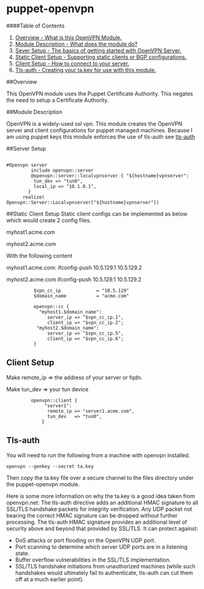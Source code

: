 puppet-openvpn
==============

####Table of Contents

1. [Overview - What is this OpenVPN Module.](#overview)
2. [Module Description - What does the module do?](#module-description)
3. [Sever Setup - The basics of getting started with OpenVPN Server. ](#server-setup)
4. [Static Client Setup - Supporting static clients or BGP configurations. ](#static-client-setup)
5. [Client Setup - How to connect to your server. ](#client-setup)
6. [Tls-auth - Creating your ta.key for use with this module. ](#client-setup)

##Overview

This OpenVPN module uses the Puppet Certificate Authority. This negates the need to setup a Certificate Authority.   

##Module Description


OpenVPN is a widely-used ssl vpn. This module creates the OpenVPN server and client configurations for puppet managed machines. 
Because I am using puppet keys this module enforces the use of tls-auth see [tls-auth](#tls-auth) 

##Server Setup

 ``` 

#Openvpn server
          include openvpn::server
          @openvpn::server::localvpnserver { "${hostname}vpnserver":
           tun_dev => "tun0",
           local_ip => "10.1.0.1",
         }
       realize( Openvpn::Server::Localvpnserver["${hostname}vpnserver"])
 ```

##Static Client Setup
 Static client configs can be implemented as below which would create 2 config files. 

 myhost1.acme.com

 myhost2.acme.com 

 With the following content 

 myhost1.acme.com: ifconfig-push 10.5.129.1  10.5.129.2

 myhost2.acme.com  ifconfig-push 10.5.129.1  10.5.129.2
 ``` 
           $vpn_cc_ip             = "10.5.129"
           $domain_name           = "acme.com"

           openvpn::cc {
             "myhost1.$domain_name":
                server_ip => "$vpn_cc_ip.1",
                client_ip => "$vpn_cc_ip.2";
            "myhost2.$domain_name":
                server_ip => "$vpn_cc_ip.5",
                client_ip => "$vpn_cc_ip.6";
           }

 ```

## Client Setup
 Make remote_ip => the address of your server or fqdn.

 Make tun_dev   => your tun device
 ```
          openvpn::client {
               "server1":
                remote_ip => "server1.acme.com",
                tun_dev   => "tun0",
              }
 ```

## Tls-auth
You will need to run the following from a machine with openvpn installed.  

 ```
openvpn --genkey --secret ta.key
 ```
Then copy the ta.key file over a secure channel to the files directory under the puppet-openvpn module.

Here is some more information on why the ta.key is a good idea taken from openvpn.net:
The tls-auth directive adds an additional HMAC signature to all SSL/TLS handshake packets for integrity verification. Any UDP packet not bearing the correct HMAC signature can be dropped without further processing. The tls-auth HMAC signature provides an additional level of security above and beyond that provided by SSL/TLS. It can protect against:
   * DoS attacks or port flooding on the OpenVPN UDP port.
   * Port scanning to determine which server UDP ports are in a listening state.
   * Buffer overflow vulnerabilities in the SSL/TLS implementation.
   * SSL/TLS handshake initiations from unauthorized machines (while such handshakes would ultimately fail to authenticate, tls-auth can cut them off at a much earlier point).



